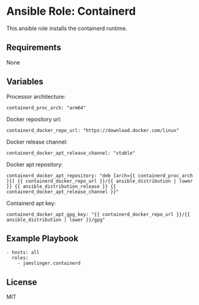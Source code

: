 Ansible Role: Containerd
=========
This ansible role installs the containerd runtime.

Requirements
------------
None

Variables
------------
Processor architecture:
```
containerd_proc_arch: "arm64"
```

Docker repository url:
```
containerd_docker_repo_url: "https://download.docker.com/linux"
```

Docker release channel:
```
containerd_docker_apt_release_channel: "stable"
```

Docker apt repository:
```
containerd_docker_apt_repository: "deb [arch={{ containerd_proc_arch }}] {{ containerd_docker_repo_url }}/{{ ansible_distribution | lower }} {{ ansible_distribution_release }} {{ containerd_docker_apt_release_channel }}"
```

Containerd apt key:
```
containerd_docker_apt_gpg_key: "{{ containerd_docker_repo_url }}/{{ ansible_distribution | lower }}/gpg"
```

Example Playbook
------------
```
- hosts: all
  roles:
    - jamslinger.containerd
```

License
------------
MIT
